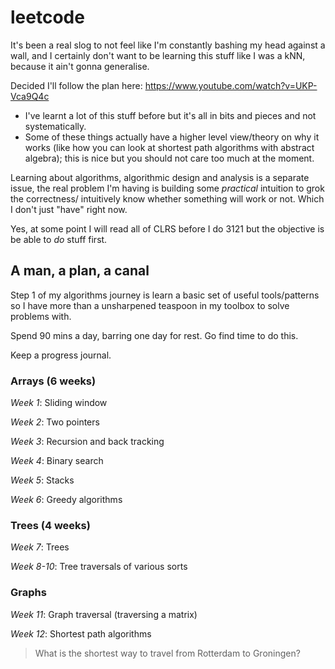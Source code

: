 # leetcode 

It's been a real slog to not feel like I'm constantly bashing my head against a wall, and I certainly don't want to be learning this stuff like I was a kNN, because it ain't gonna generalise.

Decided I'll follow the plan here: https://www.youtube.com/watch?v=UKP-Vca9Q4c
- I've learnt a lot of this stuff before but it's all in bits and pieces and not systematically.
- Some of these things actually have a higher level view/theory on why it works (like how you can look at shortest path algorithms with abstract algebra); this is nice but you should not care too much at the moment.

Learning about algorithms, algorithmic design and analysis is a separate issue, the real problem I'm having is building some _practical_ intuition to grok the correctness/ intuitively know whether something will work or not. Which I don't just "have" right now.

Yes, at some point I will read all of CLRS before I do 3121 but the objective is be able to _do_ stuff first.

## A man, a plan, a canal
Step 1 of my algorithms journey is learn a basic set of useful tools/patterns so I have more than a unsharpened teaspoon in my toolbox to solve problems with.

Spend 90 mins a day, barring one day for rest. Go find time to do this.

Keep a progress journal.

### Arrays  (6 weeks)
_Week 1_: Sliding window

_Week 2_: Two pointers

_Week 3_: Recursion and back tracking

_Week 4_: Binary search

_Week 5_: Stacks

_Week 6_: Greedy algorithms

### Trees (4 weeks)

_Week 7_: Trees

_Week 8-10_: Tree traversals of various sorts

### Graphs
_Week 11_: Graph traversal (traversing a matrix)

_Week 12_: Shortest path algorithms

> What is the shortest way to travel from Rotterdam to Groningen? 





